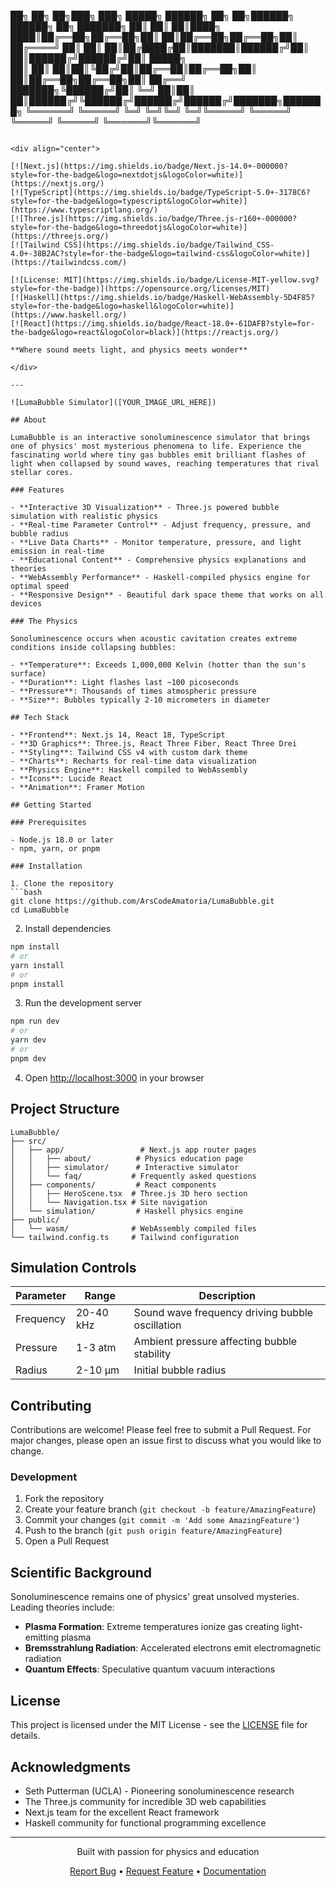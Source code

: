 ██╗     ██╗   ██╗███╗   ███╗ █████╗ ██████╗ ██╗   ██╗██████╗ ██████╗ ██╗     ███████╗
██║     ██║   ██║████╗ ████║██╔══██╗██╔══██╗██║   ██║██╔══██╗██╔══██╗██║     ██╔════╝
██║     ██║   ██║██╔████╔██║███████║██████╔╝██║   ██║██████╔╝██████╔╝██║     █████╗  
██║     ██║   ██║██║╚██╔╝██║██╔══██║██╔══██╗██║   ██║██╔══██╗██╔══██╗██║     ██╔══╝  
███████╗╚██████╔╝██║ ╚═╝ ██║██║  ██║██████╔╝╚██████╔╝██████╔╝██████╔╝███████╗███████╗
╚══════╝ ╚═════╝ ╚═╝     ╚═╝╚═╝  ╚═╝╚═════╝  ╚═════╝ ╚═════╝ ╚═════╝ ╚══════╝╚══════╝
```

<div align="center">

[![Next.js](https://img.shields.io/badge/Next.js-14.0+-000000?style=for-the-badge&logo=nextdotjs&logoColor=white)](https://nextjs.org/)
[![TypeScript](https://img.shields.io/badge/TypeScript-5.0+-3178C6?style=for-the-badge&logo=typescript&logoColor=white)](https://www.typescriptlang.org/)
[![Three.js](https://img.shields.io/badge/Three.js-r160+-000000?style=for-the-badge&logo=threedotjs&logoColor=white)](https://threejs.org/)
[![Tailwind CSS](https://img.shields.io/badge/Tailwind_CSS-4.0+-38B2AC?style=for-the-badge&logo=tailwind-css&logoColor=white)](https://tailwindcss.com/)

[![License: MIT](https://img.shields.io/badge/License-MIT-yellow.svg?style=for-the-badge)](https://opensource.org/licenses/MIT)
[![Haskell](https://img.shields.io/badge/Haskell-WebAssembly-5D4F85?style=for-the-badge&logo=haskell&logoColor=white)](https://www.haskell.org/)
[![React](https://img.shields.io/badge/React-18.0+-61DAFB?style=for-the-badge&logo=react&logoColor=black)](https://reactjs.org/)

**Where sound meets light, and physics meets wonder**

</div>

---

![LumaBubble Simulator]([YOUR_IMAGE_URL_HERE])

## About

LumaBubble is an interactive sonoluminescence simulator that brings one of physics' most mysterious phenomena to life. Experience the fascinating world where tiny gas bubbles emit brilliant flashes of light when collapsed by sound waves, reaching temperatures that rival stellar cores.

### Features

- **Interactive 3D Visualization** - Three.js powered bubble simulation with realistic physics
- **Real-time Parameter Control** - Adjust frequency, pressure, and bubble radius
- **Live Data Charts** - Monitor temperature, pressure, and light emission in real-time
- **Educational Content** - Comprehensive physics explanations and theories
- **WebAssembly Performance** - Haskell-compiled physics engine for optimal speed
- **Responsive Design** - Beautiful dark space theme that works on all devices

### The Physics

Sonoluminescence occurs when acoustic cavitation creates extreme conditions inside collapsing bubbles:

- **Temperature**: Exceeds 1,000,000 Kelvin (hotter than the sun's surface)
- **Duration**: Light flashes last ~100 picoseconds
- **Pressure**: Thousands of times atmospheric pressure
- **Size**: Bubbles typically 2-10 micrometers in diameter

## Tech Stack

- **Frontend**: Next.js 14, React 18, TypeScript
- **3D Graphics**: Three.js, React Three Fiber, React Three Drei
- **Styling**: Tailwind CSS v4 with custom dark theme
- **Charts**: Recharts for real-time data visualization
- **Physics Engine**: Haskell compiled to WebAssembly
- **Icons**: Lucide React
- **Animation**: Framer Motion

## Getting Started

### Prerequisites

- Node.js 18.0 or later
- npm, yarn, or pnpm

### Installation

1. Clone the repository
```bash
git clone https://github.com/ArsCodeAmatoria/LumaBubble.git
cd LumaBubble
```

2. Install dependencies
```bash
npm install
# or
yarn install
# or
pnpm install
```

3. Run the development server
```bash
npm run dev
# or
yarn dev
# or
pnpm dev
```

4. Open [http://localhost:3000](http://localhost:3000) in your browser

## Project Structure

```
LumaBubble/
├── src/
│   ├── app/                 # Next.js app router pages
│   │   ├── about/          # Physics education page
│   │   ├── simulator/      # Interactive simulator
│   │   └── faq/           # Frequently asked questions
│   ├── components/         # React components
│   │   ├── HeroScene.tsx  # Three.js 3D hero section
│   │   └── Navigation.tsx # Site navigation
│   └── simulation/         # Haskell physics engine
├── public/
│   └── wasm/              # WebAssembly compiled files
└── tailwind.config.ts     # Tailwind configuration
```

## Simulation Controls

| Parameter | Range | Description |
|-----------|-------|-------------|
| Frequency | 20-40 kHz | Sound wave frequency driving bubble oscillation |
| Pressure | 1-3 atm | Ambient pressure affecting bubble stability |
| Radius | 2-10 μm | Initial bubble radius |

## Contributing

Contributions are welcome! Please feel free to submit a Pull Request. For major changes, please open an issue first to discuss what you would like to change.

### Development

1. Fork the repository
2. Create your feature branch (`git checkout -b feature/AmazingFeature`)
3. Commit your changes (`git commit -m 'Add some AmazingFeature'`)
4. Push to the branch (`git push origin feature/AmazingFeature`)
5. Open a Pull Request

## Scientific Background

Sonoluminescence remains one of physics' great unsolved mysteries. Leading theories include:

- **Plasma Formation**: Extreme temperatures ionize gas creating light-emitting plasma
- **Bremsstrahlung Radiation**: Accelerated electrons emit electromagnetic radiation
- **Quantum Effects**: Speculative quantum vacuum interactions

## License

This project is licensed under the MIT License - see the [LICENSE](LICENSE) file for details.

## Acknowledgments

- Seth Putterman (UCLA) - Pioneering sonoluminescence research
- The Three.js community for incredible 3D web capabilities
- Next.js team for the excellent React framework
- Haskell community for functional programming excellence

---

<div align="center">

Built with passion for physics and education

[Report Bug](https://github.com/ArsCodeAmatoria/LumaBubble/issues) • [Request Feature](https://github.com/ArsCodeAmatoria/LumaBubble/issues) • [Documentation](https://github.com/ArsCodeAmatoria/LumaBubble/wiki)

</div>
